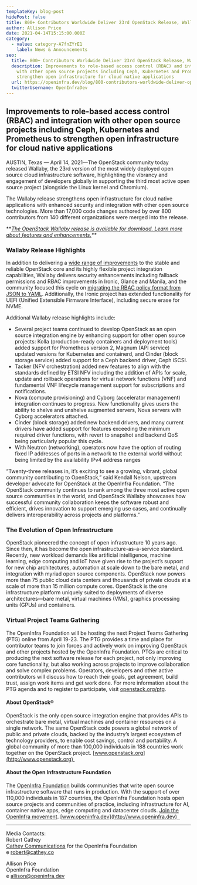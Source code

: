 ```yaml
---
templateKey: blog-post
hidePost: false
title: 800+ Contributors Worldwide Deliver 23rd OpenStack Release, Wallaby
author: Allison Price
date: 2021-04-14T15:15:00.000Z
category:
  - value: category-A7fnZYrE1
    label: News & Announcements
seo:
  title: 800+ Contributors Worldwide Deliver 23rd OpenStack Release, Wallaby
  description: Improvements to role-based access control (RBAC) and integration
    with other open source projects including Ceph, Kubernetes and Prometheus to
    strengthen open infrastructure for cloud native applications
  url: https://openinfra.dev/blog/800-contributors-worldwide-deliver-openstack-wallaby
  twitterUsername: OpenInfraDev
---
```

## Improvements to role-based access control (RBAC) and integration with other open source projects including Ceph, Kubernetes and Prometheus to strengthen open infrastructure for cloud native applications

AUSTIN, Texas — April 14, 2021—The OpenStack community today released Wallaby, the 23rd version of the most widely deployed open source cloud infrastructure software, highlighting the vibrancy and engagement of developers globally in supporting the third most active open source project (alongside the Linux kernel and Chromium).

The Wallaby release strengthens open infrastructure for cloud native applications with enhanced security and integration with other open source technologies. More than 17,000 code changes authored by over 800 contributors from 140 different organizations were merged into the release.

\*\**[The OpenStack Wallaby release is available for download. Learn more about features and enhancements.](https://www.openstack.org/software/wallaby/)\*\**

### Wallaby Release Highlights

In addition to delivering a [wide range of improvements](https://releases.openstack.org/wallaby/highlights.html) to the stable and reliable OpenStack core and its highly flexible project integration capabilities, Wallaby delivers security enhancements including fallback permissions and RBAC improvements in Ironic, Glance and Manila, and the community focused this cycle on [migrating the RBAC policy format from JSON to YAML](https://governance.openstack.org/tc/goals/selected/wallaby/migrate-policy-format-from-json-to-yaml.html). Additionally, the Ironic project has extended functionality for UEFI (Unified Extensible Firmware Interface), including secure erase for NVME. 

Additional Wallaby release highlights include:

* Several project teams continued to develop OpenStack as an open source integration engine by enhancing support for other open source projects: Kolla (production-ready containers and deployment tools) added support for Prometheus version 2, Magnum (API service) updated versions for Kubernetes and containerd, and Cinder (block storage service) added support for a Ceph backend driver, Ceph iSCSI. 
* Tacker (NFV orchestration) added new features to align with the standards defined by ETSI NFV including the addition of APIs for scale, update and rollback operations for virtual network functions (VNF) and fundamental VNF lifecycle management support for subscriptions and notifications.
* Nova (compute provisioning) and Cyborg (accelerator management)  integration continues to progress. New functionality gives users the ability to shelve and unshelve augmented servers, Nova servers with Cyborg accelerators attached. 
* Cinder (block storage) added new backend drivers, and many current drivers have added support for features exceeding the minimum required driver functions, with revert to snapshot and backend QoS being particularly popular this cycle.
* With Neutron (networking), operators now have the option of routing fixed IP addresses of ports in a network to the external world without being limited by the availability IPv4 address ranges

“Twenty-three releases in, it’s exciting to see a growing, vibrant, global community contributing to OpenStack,” said Kendall Nelson, upstream developer advocate for OpenStack at the OpenInfra Foundation. “The OpenStack community continues to rank among the three most active open source communities in the world, and OpenStack Wallaby showcases how successful community collaboration keeps the software robust and efficient, drives innovation to support emerging use cases, and continually delivers interoperability across projects and platforms.”

### The Evolution of Open Infrastructure

OpenStack pioneered the concept of open infrastructure 10 years ago. Since then, it has become the open infrastructure-as-a-service standard. Recently, new workload demands like artificial intelligence, machine learning, edge computing and IoT have given rise to the project’s support for new chip architectures, automation at scale down to the bare metal, and integration with myriad open source components. OpenStack now powers more than 75 public cloud data centers and thousands of private clouds at a scale of more than 15 million compute cores. OpenStack is the one infrastructure platform uniquely suited to deployments of diverse architectures—bare metal, virtual machines (VMs), graphics processing units (GPUs) and containers.

### Virtual Project Teams Gathering

The OpenInfra Foundation will be hosting the next Project Teams Gathering (PTG) online from April 19-23. The PTG provides a time and place for contributor teams to join forces and actively work on improving OpenStack and other projects hosted by the OpenInfra Foundation. PTGs are critical to producing the next software release for each project, not only improving core functionality, but also working across projects to improve collaboration and solve complex problems. Operators, developers and other active contributors will discuss how to reach their goals, get agreement, build trust, assign work items and get work done. For more information about the PTG agenda and to register to participate, visit [openstack.org/ptg](https://www.openstack.org/ptg?_ga=2.103250889.893845488.1588019379-1374391620.1544394204).

#### About OpenStack®

OpenStack is the only open source integration engine that provides APIs to orchestrate bare metal, virtual machines and container resources on a single network. The same OpenStack code powers a global network of public and private clouds, backed by the industry’s largest ecosystem of technology providers, to enable cost savings, control and portability. A global community of more than 100,000 individuals in 188 countries work together on the OpenStack project. [www.openstack.org](http://www.openstack.org) 

#### About the Open Infrastructure Foundation

The [OpenInfra Foundation](http://openinfra.dev) builds communities that write open source infrastructure software that runs in production. With the support of over 110,000 individuals in 187 countries, the OpenInfra Foundation hosts open source projects and communities of practice, including infrastructure for AI, container native apps, edge computing and datacenter clouds. [Join the OpenInfra movement](https://openinfra.dev/join). [www.openinfra.dev](http://www.openinfra.dev)  



<hr/>

Media Contacts:\
Robert Cathey[\
Cathey Communications](http://cathey.co) for the OpenInfra Foundation\
e [robert@cathey.co](mailto:robert@cathey.co)

Allison Price\
OpenInfra Foundation\
e allison@openinfra.dev